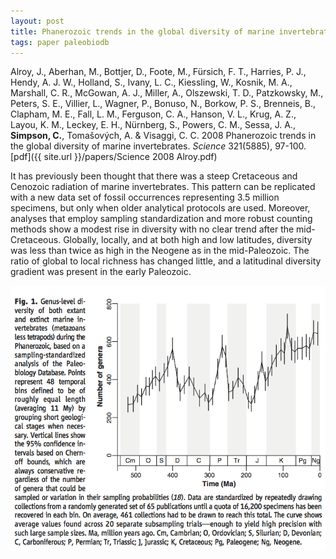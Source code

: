 ```yaml
---
layout: post
title: Phanerozoic trends in the global diversity of marine invertebrates
tags: paper paleobiodb
---
```


Alroy, J., Aberhan, M., Bottjer, D., Foote, M., Fürsich, F. T., Harries, P. J., Hendy, A. J. W., Holland, S., Ivany, L. C., Kiessling, W., Kosnik, M. A., Marshall, C. R., McGowan, A. J., Miller, A., Olszewski, T. D., Patzkowsky, M., Peters, S. E., Villier, L., Wagner, P., Bonuso, N., Borkow, P. S., Brenneis, B., Clapham, M. E., Fall, L. M., Ferguson, C. A., Hanson, V. L., Krug, A. Z., Layou, K. M., Leckey, E. H., Nürnberg, S., Powers, C. M., Sessa, J. A., **Simpson, C.**, Tomašových, A. & Visaggi, C. C. 2008 Phanerozoic trends in the global diversity of marine invertebrates. *Science* 321(5885), 97-100. [pdf]({{ site.url }}/papers/Science 2008 Alroy.pdf)

It has previously been thought that there was a steep Cretaceous and Cenozoic radiation of marine invertebrates. This pattern can be replicated with a new data set of fossil occurrences representing 3.5 million specimens, but only when older analytical protocols are used. Moreover, analyses that employ sampling standardization and more robust counting methods show a modest rise in diversity with no clear trend after the mid-Cretaceous. Globally, locally, and at both high and low latitudes, diversity was less than twice as high in the Neogene as in the mid-Paleozoic. The ratio of global to local richness has changed little, and a latitudinal diversity gradient was present in the early Paleozoic.

<img src="/assets/img/alroy.png"  style="width: 500px height: auto"/>

